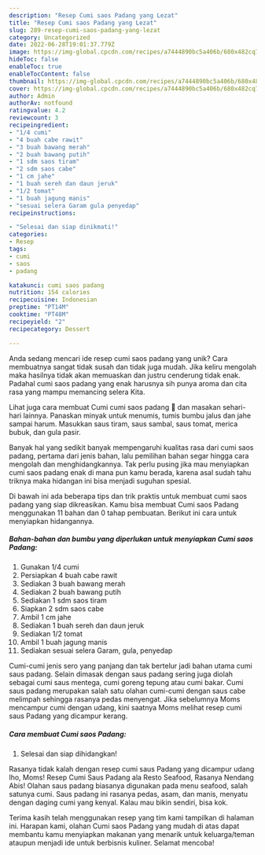 ```yaml
---
description: "Resep Cumi saos Padang yang Lezat"
title: "Resep Cumi saos Padang yang Lezat"
slug: 289-resep-cumi-saos-padang-yang-lezat
category: Uncategorized
date: 2022-06-28T19:01:37.779Z
image: https://img-global.cpcdn.com/recipes/a7444890bc5a406b/680x482cq70/cumi-saos-padang-foto-resep-utama.jpg
hideToc: false
enableToc: true
enableTocContent: false
thumbnail: https://img-global.cpcdn.com/recipes/a7444890bc5a406b/680x482cq70/cumi-saos-padang-foto-resep-utama.jpg
cover: https://img-global.cpcdn.com/recipes/a7444890bc5a406b/680x482cq70/cumi-saos-padang-foto-resep-utama.jpg
author: Admin
authorAv: notfound
ratingvalue: 4.2
reviewcount: 3
recipeingredient:
- "1/4 cumi"
- "4 buah cabe rawit"
- "3 buah bawang merah"
- "2 buah bawang putih"
- "1 sdm saos tiram"
- "2 sdm saos cabe"
- "1 cm jahe"
- "1 buah sereh dan daun jeruk"
- "1/2 tomat"
- "1 buah jagung manis"
- "sesuai selera Garam gula penyedap"
recipeinstructions:

- "Selesai dan siap dinikmati!"
categories:
- Resep
tags:
- cumi
- saos
- padang

katakunci: cumi saos padang 
nutrition: 154 calories
recipecuisine: Indonesian
preptime: "PT14M"
cooktime: "PT48M"
recipeyield: "2"
recipecategory: Dessert

---
```





Anda sedang mencari ide resep cumi saos padang yang unik? Cara membuatnya sangat tidak susah dan tidak juga mudah. Jika keliru mengolah maka hasilnya tidak akan memuaskan dan justru cenderung tidak enak. Padahal cumi saos padang yang enak harusnya sih punya aroma dan cita rasa yang mampu memancing selera Kita.





Lihat juga cara membuat Cumi cumi saos padang 🦑 dan masakan sehari-hari lainnya. Panaskan minyak untuk menumis, tumis bumbu jalus dan jahe sampai harum. Masukkan saus tiram, saus sambal, saus tomat, merica bubuk, dan gula pasir.

Banyak hal yang sedikit banyak mempengaruhi kualitas rasa dari cumi saos padang, pertama dari jenis bahan, lalu pemilihan bahan segar hingga cara mengolah dan menghidangkannya. Tak perlu pusing jika mau menyiapkan cumi saos padang enak di mana pun kamu berada, karena asal sudah tahu triknya maka hidangan ini bisa menjadi suguhan spesial.






Di bawah ini ada beberapa tips dan trik praktis untuk membuat cumi saos padang yang siap dikreasikan. Kamu bisa membuat Cumi saos Padang menggunakan 11 bahan dan 0 tahap pembuatan. Berikut ini cara untuk menyiapkan hidangannya.

<!--inarticleads1-->

##### Bahan-bahan dan bumbu yang diperlukan untuk menyiapkan Cumi saos Padang:

1. Gunakan 1/4 cumi
1. Persiapkan 4 buah cabe rawit
1. Sediakan 3 buah bawang merah
1. Sediakan 2 buah bawang putih
1. Sediakan 1 sdm saos tiram
1. Siapkan 2 sdm saos cabe
1. Ambil 1 cm jahe
1. Sediakan 1 buah sereh dan daun jeruk
1. Sediakan 1/2 tomat
1. Ambil 1 buah jagung manis
1. Sediakan sesuai selera Garam, gula, penyedap


Cumi-cumi jenis sero yang panjang dan tak bertelur jadi bahan utama cumi saus padang. Selain dimasak dengan saus padang sering juga diolah sebagai cumi saus mentega, cumi goreng tepung atau cumi bakar. Cumi saus padang merupakan salah satu olahan cumi-cumi dengan saus cabe melimpah sehingga rasanya pedas menyengat. Jika sebelumnya Moms mencampur cumi dengan udang, kini saatnya Moms melihat resep cumi saus Padang yang dicampur kerang. 

<!--inarticleads2-->

##### Cara membuat Cumi saos Padang:


1. Selesai dan siap dihidangkan!

Rasanya tidak kalah dengan resep cumi saus Padang yang dicampur udang lho, Moms! Resep Cumi Saus Padang ala Resto Seafood, Rasanya Nendang Abis! Olahan saus padang biasanya digunakan pada menu seafood, salah satunya cumi. Saus padang ini rasanya pedas, asam, dan manis, menyatu dengan daging cumi yang kenyal. Kalau mau bikin sendiri, bisa kok. 

Terima kasih telah menggunakan resep yang tim kami tampilkan di halaman ini. Harapan kami, olahan Cumi saos Padang yang mudah di atas dapat membantu kamu menyiapkan makanan yang menarik untuk keluarga/teman ataupun menjadi ide untuk berbisnis kuliner. Selamat mencoba!
